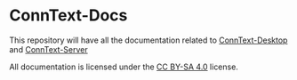 # ConnText-Docs

This repository will have all the documentation related to [ConnText-Desktop](https://github.com/Mx-Angel/ConnText-Desktop) and [ConnText-Server](https://github.com/Mx-Angel/ConnText-Server)

All documentation is licensed under the [CC BY-SA 4.0](https://creativecommons.org/licenses/by-sa/4.0/) license.